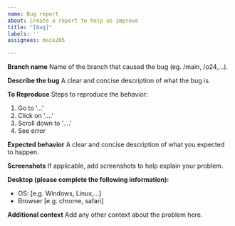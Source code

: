 ```yaml
---
name: Bug report
about: Create a report to help us improve
title: "[bug]"
labels: ''
assignees: maik205

---
```

**Branch name**
Name of the branch that caused the bug (eg. /main, /o24,...).

**Describe the bug**
A clear and concise description of what the bug is.

**To Reproduce**
Steps to reproduce the behavior:
1. Go to '...'
2. Click on '....'
3. Scroll down to '....'
4. See error

**Expected behavior**
A clear and concise description of what you expected to happen.

**Screenshots**
If applicable, add screenshots to help explain your problem.

**Desktop (please complete the following information):**
 - OS: [e.g. Windows, Linux,...]
 - Browser [e.g. chrome, safari]

**Additional context**
Add any other context about the problem here.
